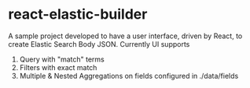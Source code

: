# react-elastic-builder

A sample project developed to have a user interface, driven by React, to create Elastic Search Body JSON. Currently UI supports
1. Query with "match" terms
2. Filters with exact match
3. Multiple & Nested Aggregations on fields configured in ./data/fields